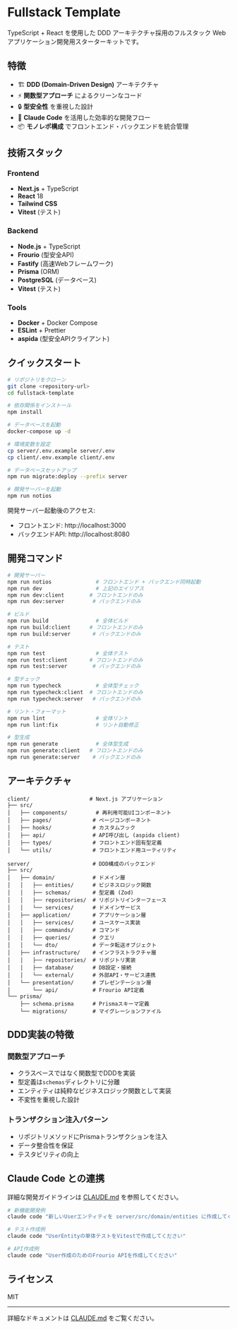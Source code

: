 # Fullstack Template

TypeScript + React を使用した DDD アーキテクチャ採用のフルスタック Web アプリケーション開発用スターターキットです。

## 特徴

- 🏗️ **DDD (Domain-Driven Design)** アーキテクチャ
- ⚡ **関数型アプローチ** によるクリーンなコード
- 🔒 **型安全性** を重視した設計
- 🚀 **Claude Code** を活用した効率的な開発フロー
- 📦 **モノレポ構成** でフロントエンド・バックエンドを統合管理

## 技術スタック

### Frontend
- **Next.js** + TypeScript
- **React** 18
- **Tailwind CSS**
- **Vitest** (テスト)

### Backend
- **Node.js** + TypeScript
- **Frourio** (型安全API)
- **Fastify** (高速Webフレームワーク)
- **Prisma** (ORM)
- **PostgreSQL** (データベース)
- **Vitest** (テスト)

### Tools
- **Docker** + Docker Compose
- **ESLint** + Prettier
- **aspida** (型安全APIクライアント)

## クイックスタート

```bash
# リポジトリをクローン
git clone <repository-url>
cd fullstack-template

# 依存関係をインストール
npm install

# データベースを起動
docker-compose up -d

# 環境変数を設定
cp server/.env.example server/.env
cp client/.env.example client/.env

# データベースセットアップ
npm run migrate:deploy --prefix server

# 開発サーバーを起動
npm run notios
```

開発サーバー起動後のアクセス:
- フロントエンド: http://localhost:3000
- バックエンドAPI: http://localhost:8080

## 開発コマンド

```bash
# 開発サーバー
npm run notios              # フロントエンド + バックエンド同時起動
npm run dev                 # 上記のエイリアス
npm run dev:client        # フロントエンドのみ
npm run dev:server         # バックエンドのみ

# ビルド
npm run build               # 全体ビルド
npm run build:client      # フロントエンドのみ
npm run build:server       # バックエンドのみ

# テスト
npm run test                # 全体テスト
npm run test:client       # フロントエンドのみ
npm run test:server        # バックエンドのみ

# 型チェック
npm run typecheck           # 全体型チェック
npm run typecheck:client  # フロントエンドのみ
npm run typecheck:server   # バックエンドのみ

# リント・フォーマット
npm run lint                # 全体リント
npm run lint:fix            # リント自動修正

# 型生成
npm run generate            # 全体型生成
npm run generate:client   # フロントエンドのみ
npm run generate:server    # バックエンドのみ
```

## アーキテクチャ

```
client/                   # Next.js アプリケーション
├── src/
│   ├── components/         # 再利用可能UIコンポーネント
│   ├── pages/             # ページコンポーネント
│   ├── hooks/             # カスタムフック
│   ├── api/               # API呼び出し (aspida client)
│   ├── types/             # フロントエンド固有型定義
│   └── utils/             # フロントエンド用ユーティリティ

server/                    # DDD構成のバックエンド
├── src/
│   ├── domain/            # ドメイン層
│   │   ├── entities/      # ビジネスロジック関数
│   │   ├── schemas/       # 型定義 (Zod)
│   │   ├── repositories/  # リポジトリインターフェース
│   │   └── services/      # ドメインサービス
│   ├── application/       # アプリケーション層
│   │   ├── services/      # ユースケース実装
│   │   ├── commands/      # コマンド
│   │   ├── queries/       # クエリ
│   │   └── dto/           # データ転送オブジェクト
│   ├── infrastructure/    # インフラストラクチャ層
│   │   ├── repositories/  # リポジトリ実装
│   │   ├── database/      # DB設定・接続
│   │   └── external/      # 外部API・サービス連携
│   └── presentation/      # プレゼンテーション層
│       └── api/           # Frourio API定義
└── prisma/
    ├── schema.prisma      # Prismaスキーマ定義
    └── migrations/        # マイグレーションファイル
```

## DDD実装の特徴

### 関数型アプローチ
- クラスベースではなく関数型でDDDを実装
- 型定義は`schemas`ディレクトリに分離
- エンティティは純粋なビジネスロジック関数として実装
- 不変性を重視した設計

### トランザクション注入パターン
- リポジトリメソッドにPrismaトランザクションを注入
- データ整合性を保証
- テスタビリティの向上

## Claude Code との連携

詳細な開発ガイドラインは [CLAUDE.md](./CLAUDE.md) を参照してください。

```bash
# 新機能開発例
claude code "新しいUserエンティティを server/src/domain/entities に作成してください"

# テスト作成例  
claude code "UserEntityの単体テストをVitestで作成してください"

# API作成例
claude code "User作成のためのFrourio APIを作成してください"
```

## ライセンス

MIT

---

詳細なドキュメントは [CLAUDE.md](./CLAUDE.md) をご覧ください。